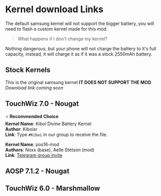 # Kernel download Links
The default samsung kernel will not support the bigger battery, you will need to flash a custom kernel made for this mod. <br/>
> What happens if I don't change my kernel?

Nothing dangerous, but your phone will not charge the battery to it's full capacity, instead, it will charge it as if it was a stock 2550mAh battery.

## Stock Kernels <br/>
This is the original samsung kernel **IT DOES NOT SUPPORT THE MOD** <br/>
_Download link coming soon_

## TouchWiz 7.0 - Nougat
⭐ **Recommended Choice** <br/>
**Kernel Name**: Kiboi Divine Battery Kernel <br/>
**Author**: Kiboisr <br/>
**Link**: Type `#Kiboi` in our group to receive the file. <br/>

**Kernel Name**: pos16-mod <br/>
**Authors**: Noxx (base), Aelle Stetson (mod) <br/>
**Link**: [Telegram group invite](https://t.me/joinchat/EUKDukM9ovclLUMEb9HcYw) <br/>


## AOSP 7.1.2 - Nougat

## TouchWiz 6.0 - Marshmallow
